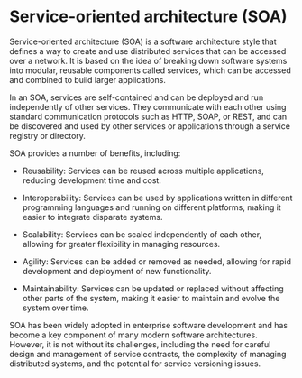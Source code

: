 # Service-oriented architecture (SOA) 

Service-oriented architecture (SOA) is a software architecture style that defines a way to create and use distributed services that can be accessed over a network. It is based on the idea of breaking down software systems into modular, reusable components called services, which can be accessed and combined to build larger applications.

In an SOA, services are self-contained and can be deployed and run independently of other services. They communicate with each other using standard communication protocols such as HTTP, SOAP, or REST, and can be discovered and used by other services or applications through a service registry or directory.

SOA provides a number of benefits, including:

* Reusability: Services can be reused across multiple applications, reducing development time and cost.

* Interoperability: Services can be used by applications written in different programming languages and running on different platforms, making it easier to integrate disparate systems.

* Scalability: Services can be scaled independently of each other, allowing for greater flexibility in managing resources.

* Agility: Services can be added or removed as needed, allowing for rapid development and deployment of new functionality.

* Maintainability: Services can be updated or replaced without affecting other parts of the system, making it easier to maintain and evolve the system over time.

SOA has been widely adopted in enterprise software development and has become a key component of many modern software architectures. However, it is not without its challenges, including the need for careful design and management of service contracts, the complexity of managing distributed systems, and the potential for service versioning issues.
